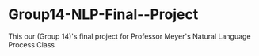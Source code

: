 # Group14-NLP-Final--Project
This our (Group 14)'s final project for Professor Meyer's Natural Language Process Class
